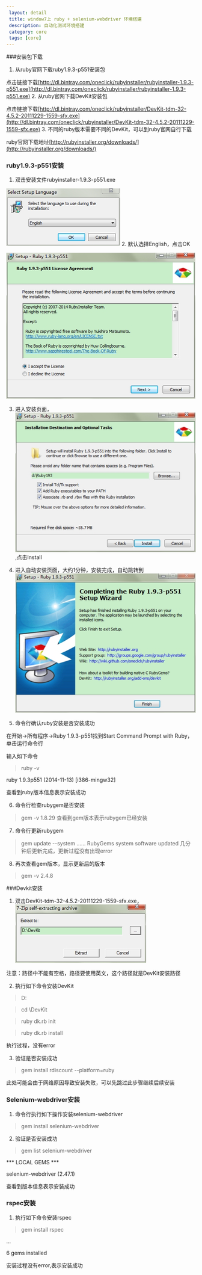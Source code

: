 ```yaml
---
 layout: detail
 title: window7上 ruby + selenium-webdriver 环境搭建
 description: 自动化测试环境搭建
 category: core
 tags: [core]
---
```


###安装包下载

1. 从ruby官网下载ruby1.9.3-p551安装包

  点击链接下载[http://dl.bintray.com/oneclick/rubyinstaller/rubyinstaller-1.9.3-p551.exe](http://dl.bintray.com/oneclick/rubyinstaller/rubyinstaller-1.9.3-p551.exe)
2. 从ruby官网下载DevKit安装包

  点击链接下载[http://dl.bintray.com/oneclick/rubyinstaller/DevKit-tdm-32-4.5.2-20111229-1559-sfx.exe](http://dl.bintray.com/oneclick/rubyinstaller/DevKit-tdm-32-4.5.2-20111229-1559-sfx.exe)
3. 不同的ruby版本需要不同的DevKit，可以到ruby官网自行下载

  ruby官网下载地址[http://rubyinstaller.org/downloads/](http://rubyinstaller.org/downloads/)

### ruby1.9.3-p551安装

1. 双击安装文件rubyinstaller-1.9.3-p551.exe

  ![弹出如下设置语言界面](/pictures/ruby_install/SetupLanguae.jpg)
2. 默认选择English，点击OK

  ![接受license并点击Next](/pictures/ruby_install/Next.jpg)

3. 进入安装页面，![选择安装路径并勾选三个可选项](/pictures/ruby_install/Install.jpg),点击Install

4. 进入自动安装页面，大约1分钟，安装完成，自动跳转到![安装完成页面](/pictures/ruby_install/Finish.jpg)

5. 命令行确认ruby安装是否安装成功

  在开始->所有程序->Ruby 1.9.3-p551找到Start Command Prompt with Ruby，单击运行命令行
  
  输入如下命令
  
  >ruby -v 
  
  ruby 1.9.3p551 (2014-11-13) [i386-mingw32]
  
  查看到ruby版本信息表示安装成功

6. 命令行检查rubygem是否安装

  >gem -v
  1.8.29
  查看到gem版本表示rubygem已经安装

7. 命令行更新rubygem

  >gem update --system
  ......
  RubyGems system software updated
  几分钟后更新完成，更新过程没有出现error
  
8. 再次查看gem版本，显示更新后的版本

  >gem -v
  2.4.8

###Devkit安装

1. 双击DevKit-tdm-32-4.5.2-20111229-1559-sfx.exe，![指定解压路径](/pictures/DevKit_install/Extract.jpg)

注意：路径中不能有空格，路径要使用英文，这个路径就是DevKit安装路径

2. 执行如下命令安装DevKit

  >D:

  >cd \DevKit

  >ruby dk.rb init

  >ruby dk.rb install

  执行过程，没有error

3. 验证是否安装成功

  >gem install rdiscount --platform=ruby
  
  此处可能会由于网络原因导致安装失败，可以先跳过此步骤继续后续安装

### Selenium-webdriver安装

1. 命令行执行如下操作安装selenium-webdriver

  >gem install selenium-webdriver

2. 验证是否安装成功

  >gem list selenium-webdriver

  *** LOCAL GEMS ***

  selenium-webdriver (2.47.1)

  查看到版本信息表示安装成功

### rspec安装

1. 执行如下命令安装rspec

  >gem install rspec

  ...

  6 gems installed

  安装过程没有error,表示安装成功

